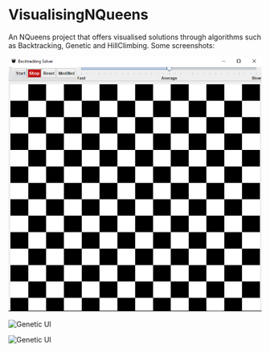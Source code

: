 # VisualisingNQueens
An NQueens project that offers visualised solutions through algorithms such as Backtracking, Genetic and HillClimbing.
Some screenshots:

![Bactracking UI](Samples/Backtracking.png)

![Genetic UI](Samples/BGeneticAfter.png)

![Genetic UI](Samples/BGeneticPreAfter.png)
